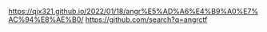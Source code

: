 
https://qjx321.github.io/2022/01/18/angr%E5%AD%A6%E4%B9%A0%E7%AC%94%E8%AE%B0/
https://github.com/search?q=angrctf